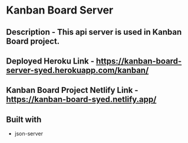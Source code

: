 # Kanban Board Server 

## Description - This api server is used in Kanban Board project.

## Deployed Heroku Link - https://kanban-board-server-syed.herokuapp.com/kanban/
## Kanban Board Project Netlify Link - https://kanban-board-syed.netlify.app/

## Built with 

- json-server

